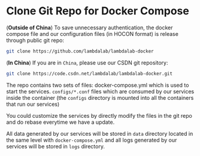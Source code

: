 # Clone Git Repo for Docker Compose

(**Outside of China**) To save unnecessary authentication, the docker compose file and our configuration files (in HOCON format) is release
through public git repo:

```bash
git clone https://github.com/lambdalab/lambdalab-docker
```

(**In China**) If you are in `China`, please use our CSDN git repository:

```bash
git clone https://code.csdn.net/lambdalab/lambdalab-docker.git
```

The repo contains two sets of files: docker-compose.yml which is used to start the services. `configs/*.conf` files which
are consumed by our services inside the container (the `configs` directory is mounted into all the containers that run
our services)

You could customize the services by directly modify the files in the git repo and do rebase everytime we have a update.

All data generated by our services will be stored in `data` directory located in the same level with `docker-compose.yml`
and all logs generated by our services will be stored in `logs` directory.
